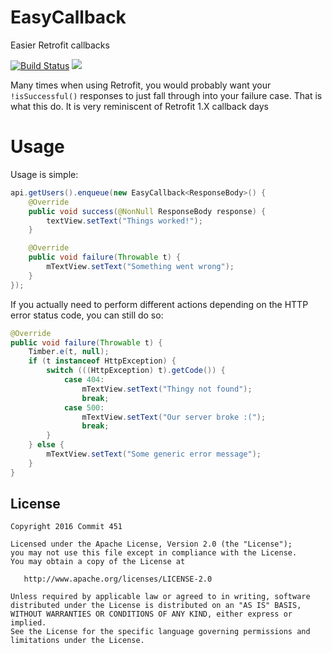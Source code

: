 # EasyCallback
Easier Retrofit callbacks

[![Build Status](https://travis-ci.org/Commit451/EasyCallback.svg?branch=master)](https://travis-ci.org/Commit451/EasyCallback)
[![](https://jitpack.io/v/Commit451/EasyCallback.svg)](https://jitpack.io/#Commit451/EasyCallback)

Many times when using Retrofit, you would probably want your `!isSuccessful()` responses to just fall through into your failure case. That is what this do. It is very reminiscent of Retrofit 1.X callback days

# Usage
Usage is simple:
```java
api.getUsers().enqueue(new EasyCallback<ResponseBody>() {
    @Override
    public void success(@NonNull ResponseBody response) {
        textView.setText("Things worked!");
    }

    @Override
    public void failure(Throwable t) {
        mTextView.setText("Something went wrong");
    }
});
```   

If you actually need to perform different actions depending on the HTTP error status code, you can still do so:
```java
@Override
public void failure(Throwable t) {
    Timber.e(t, null);
    if (t instanceof HttpException) {
        switch (((HttpException) t).getCode()) {
            case 404:
                mTextView.setText("Thingy not found");
                break;
            case 500:
                mTextView.setText("Our server broke :(");
                break;
        }
    } else {
        mTextView.setText("Some generic error message");
    }
}
```

License
--------

    Copyright 2016 Commit 451

    Licensed under the Apache License, Version 2.0 (the "License");
    you may not use this file except in compliance with the License.
    You may obtain a copy of the License at

       http://www.apache.org/licenses/LICENSE-2.0

    Unless required by applicable law or agreed to in writing, software
    distributed under the License is distributed on an "AS IS" BASIS,
    WITHOUT WARRANTIES OR CONDITIONS OF ANY KIND, either express or implied.
    See the License for the specific language governing permissions and
    limitations under the License.

